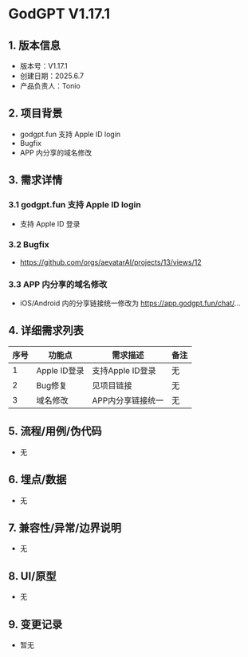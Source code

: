# GodGPT V1.17.1

## 1. 版本信息
- 版本号：V1.17.1
- 创建日期：2025.6.7
- 产品负责人：Tonio

## 2. 项目背景
- godgpt.fun 支持 Apple ID login 
- Bugfix
- APP 内分享的域名修改

## 3. 需求详情
### 3.1 godgpt.fun 支持 Apple ID login
- 支持 Apple ID 登录

### 3.2 Bugfix
- https://github.com/orgs/aevatarAI/projects/13/views/12

### 3.3 APP 内分享的域名修改
- iOS/Android 内的分享链接统一修改为 https://app.godgpt.fun/chat/...

## 4. 详细需求列表
| 序号 | 功能点 | 需求描述 | 备注 |
|------|--------|----------|------|
| 1    | Apple ID登录 | 支持Apple ID登录 | 无 |
| 2    | Bug修复 | 见项目链接 | 无 |
| 3    | 域名修改 | APP内分享链接统一 | 无 |

## 5. 流程/用例/伪代码
- 无

## 6. 埋点/数据
- 无

## 7. 兼容性/异常/边界说明
- 无

## 8. UI/原型
- 无

## 9. 变更记录
- 暂无
